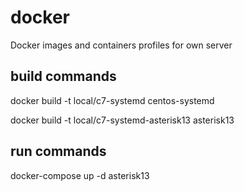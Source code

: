# docker
Docker images and containers profiles for own server

## build commands

docker build -t local/c7-systemd centos-systemd

docker build -t local/c7-systemd-asterisk13 asterisk13

## run commands

docker-compose up -d asterisk13
